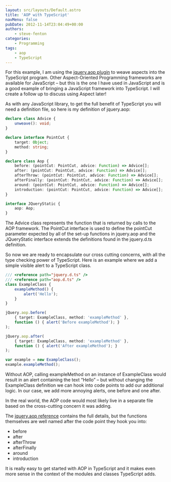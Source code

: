 ```yaml
---
layout: src/layouts/Default.astro
title: 'AOP with TypeScript'
navMenu: false
pubDate: 2012-11-14T23:04:49+00:00
authors:
    - steve-fenton
categories:
    - Programming
tags:
    - aop
    - TypeScript
---
```


For this example, I am using the [jquery.aop plugin](http://code.google.com/p/jquery-aop/wiki/Reference) to weave aspects into the TypeScript program. Other Aspect-Oriented Programming frameworks are available for JavaScript – but this is the one I have used in JavaScript and is a good example of bringing a JavaScript framework into TypeScript. I will create a follow up to discuss using Aspect later!

As with any JavaScript library, to get the full benefit of TypeScript you will need a definition file, so here is my definition of jquery.aop:

```typescript
declare class Advice {
    unweave(): void;
}

declare interface PointCut {
    target: Object;
    method: string;
}

declare class Aop {
    before: (pointCut: PointCut, advice: Function) => Advice[];
    after: (pointCut: PointCut, advice: Function) => Advice[];
    afterThrow: (pointCut: PointCut, advice: Function) => Advice[];
    afterFinally: (pointCut: PointCut, advice: Function) => Advice[];
    around: (pointCut: PointCut, advice: Function) => Advice[];
    introduction: (pointCut: PointCut, advice: Function) => Advice[];
}

interface JQueryStatic {
    aop: Aop;
}
```

The Advice class represents the function that is returned by calls to the AOP framework. The PointCut interface is used to define the pointCut parameter expected by all of the set-up functions in jquery.aop and the JQueryStatic interface extends the definitions found in the jquery.d.ts definition.

So now we are ready to encapsulate our cross cutting concerns, with all the type checking power of TypeScript. Here is an example where we add a simple visible alert to a TypeScript class.

```typescript
/// <reference path="jquery.d.ts" />
/// <reference path="aop.d.ts" />
class ExampleClass {
    exampleMethod() {
        alert('Hello');
    }
}

jQuery.aop.before(
    { target: ExampleClass, method: 'exampleMethod' },
    function () { alert('Before exampleMethod'); }
);

jQuery.aop.after(
    { target: ExampleClass, method: 'exampleMethod' },
    function () { alert('After exampleMethod'); }
);

var example = new ExampleClass();
example.exampleMethod();
```

Without AOP, calling exampleMethod on an instance of ExampleClass would result in an alert containing the text “Hello” – but without changing the ExampleClass definition we can hook into code points to add our additional logic. In our case, we add more annoying alerts, one before and one after.

In the real world, the AOP code would most likely live in a separate file based on the cross-cutting concern it was adding.

The [jquery.aop reference](http://code.google.com/p/jquery-aop/wiki/Reference) contains the full details, but the functions themselves are well named after the code point they hook you into:

- before
- after
- afterThrow
- afterFinally
- around
- introduction

It is really easy to get started with AOP in TypeScript and it makes even more sense in the context of the modules and classes TypeScript adds.